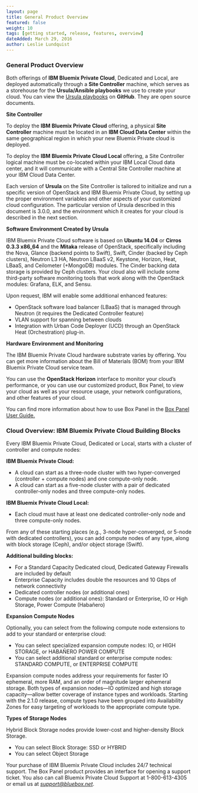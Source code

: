 ```yaml
---
layout: page
title: General Product Overview
featured: false
weight: 10
tags: [getting started, release, features, overview]
dateAdded: March 29, 2016
author: Leslie Lundquist
---
```


### General Product Overview

Both offerings of **IBM Bluemix Private Cloud**, Dedicated and Local, are deployed automatically through a **Site Controller** machine, which serves as a storehouse for the **Ursula/Ansible playbooks** we use to create your cloud. You can view the [Ursula playbooks](https://github.com/blueboxgroup/ursula) on **GitHub**. They are open source documents.

**Site Controller**

To deploy the **IBM Bluemix Private Cloud** offering, a physical **Site Controller** machine must be located in an **IBM Cloud Data Center** within the same geographical region in which your new Bluemix Private cloud is deployed.

To deploy the **IBM Bluemix Private Cloud Local** offering, a Site Controller logical machine must be co-located within your IBM Local Cloud data center, and it will communicate with a Central Site Controller machine at your IBM Cloud Data Center.

Each version of **Ursula** on the Site Controller is tailored to initialize and run a specific version of OpenStack and IBM Bluemix Private Cloud, by setting up the proper environment variables and other aspects of your customized cloud configuration. The particular version of Ursula described in this document is 3.0.0, and the environment which it creates for your cloud is described in the next section.

**Software Environment Created by Ursula**

IBM Bluemix Private Cloud software is based on **Ubuntu 14.04** or **Cirros 0.3.3 x86_64** and the **Mitaka** release of OpenStack, specifically including the Nova, Glance (backend points to Swift), Swift, Cinder (backed by Ceph clusters), Neutron L3 HA, Neutron LBaaS v2, Keystone, Horizon, Heat, LBaaS, and Ceilometer (+MongoDB) modules. The Cinder backing data storage is provided by Ceph clusters. Your cloud also will include some third-party software monitoring tools that work along with the OpenStack modules: Grafana, ELK, and Sensu.

Upon request, IBM will enable some additional enhanced features:

* OpenStack software load balancer (LBaaS) that is managed through Neutron (it requires the Dedicated Controller feature)
* VLAN support for spanning between clouds
* Integration with Urban Code Deployer (UCD) through an OpenStack Heat (Orchestration) plug-in.

**Hardware Environment and Monitoring**

The IBM Bluemix Private Cloud hardware substrate varies by offering. You can get more information about the Bill of Materials (BOM) from your IBM Bluemix Private Cloud service team.

You can use the **OpenStack Horizon** interface to monitor your cloud’s performance, or you can use our customized product, Box Panel, to view your cloud as well as your resource usage, your network configurations, and other features of your cloud.

You can find more information about how to use Box Panel in the [Box Panel User Guide.](http://ibm-blue-box-help.github.io/help-documentation/gettingstarted/userguides/Box_Panel/)

### Cloud Overview: IBM Bluemix Private Cloud Building Blocks

Every IBM Bluemix Private Cloud, Dedicated or Local, starts with a cluster of controller and compute nodes:

**IBM Bluemix Private Cloud:**

* A cloud can start as a three-node cluster with two hyper-converged (controller + compute nodes) and one compute-only node.
* A cloud can start as a five-node cluster with a pair of dedicated controller-only nodes and three compute-only nodes. 

**IBM Bluemix Private Cloud Local:**

* Each cloud must have at least one dedicated controller-only node and three compute-only nodes.  
	
From any of these starting places (e.g., 3-node hyper-converged, or 5-node with dedicated controllers), you can add compute nodes of any type, along with block storage (Ceph), and/or object storage (Swift).

**Additional building blocks:**

* For a Standard Capacity Dedicated cloud, Dedicated Gateway Firewalls are included by default
* Enterprise Capacity includes double the resources and 10 Gbps of network connectivity 
* Dedicated controller nodes (or additional ones)
* Compute nodes (or additional ones): Standard or Enterprise, IO or High Storage, Power Compute (Habañero)

**Expansion Compute Nodes**

Optionally, you can select from the following compute node extensions to add to your standard or enterprise cloud:

* You can select specialized expansion compute nodes: IO, or HIGH STORAGE, or HABAÑERO POWER COMPUTE
* You can select additional standard or enterprise compute nodes: STANDARD COMPUTE, or ENTERPRISE COMPUTE

Expansion compute nodes address your requirements for faster IO ephemeral, more RAM, and an order of magnitude larger ephemeral storage.  Both types of expansion nodes—IO optimized and high storage capacity—allow better coverage of instance types and workloads. Starting with the 2.1.0 release, compute types have been grouped into Availability Zones for easy targeting of workloads to the appropriate compute type.

**Types of Storage Nodes**

Hybrid Block Storage nodes provide lower-cost and higher-density Block Storage.  

* You can select Block Storage: SSD or HYBRID
* You can select Object Storage 

Your purchase of IBM Bluemix Private Cloud includes 24/7 technical support. The Box Panel product provides an interface for opening a support ticket. You also can call Bluemix Private Cloud Support at 1-800-613-4305 or email us at *support@bluebox.net*.
